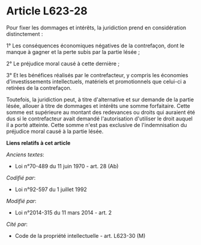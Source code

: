 # Article L623-28

Pour fixer les dommages et intérêts, la juridiction prend en considération distinctement : 

1° Les conséquences économiques négatives de la contrefaçon, dont le manque à gagner et la perte subis par la partie lésée ; 

2° Le préjudice moral causé à cette dernière ; 

3° Et les bénéfices réalisés par le contrefacteur, y compris les économies d'investissements intellectuels, matériels et
promotionnels que celui-ci a retirées de la contrefaçon. 

Toutefois, la juridiction peut, à titre d'alternative et sur demande de la partie lésée, allouer à titre de dommages et
intérêts une somme forfaitaire. Cette somme est supérieure au montant des redevances ou droits qui auraient été dus si le
contrefacteur avait demandé l'autorisation d'utiliser le droit auquel il a porté atteinte. Cette somme n'est pas exclusive de
l'indemnisation du préjudice moral causé à la partie lésée.

**Liens relatifs à cet article**

_Anciens textes_:

  - Loi n°70-489 du 11 juin 1970 - art. 28 (Ab)

_Codifié par_:

  - Loi n°92-597 du 1 juillet 1992

_Modifié par_:

  - Loi n°2014-315 du 11 mars 2014 - art. 2

_Cité par_:

  - Code de la propriété intellectuelle - art. L623-30 (M)
